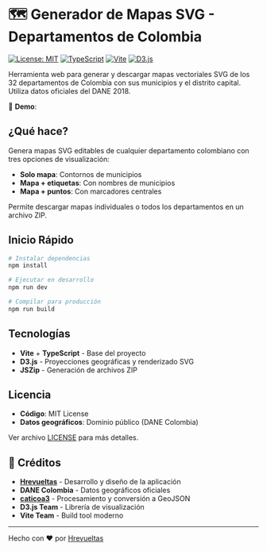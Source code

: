 # 🗺️ Generador de Mapas SVG - Departamentos de Colombia

[![License: MIT](https://img.shields.io/badge/License-MIT-yellow.svg)](https://opensource.org/licenses/MIT)
[![TypeScript](https://img.shields.io/badge/TypeScript-5.9-blue.svg)](https://www.typescriptlang.org/)
[![Vite](https://img.shields.io/badge/Vite-7.1-646CFF.svg)](https://vitejs.dev/)
[![D3.js](https://img.shields.io/badge/D3.js-7.9-orange.svg)](https://d3js.org/)

Herramienta web para generar y descargar mapas vectoriales SVG de los 32 departamentos de Colombia con sus municipios y el distrito capital. Utiliza datos oficiales del DANE 2018.

🔗 **Demo**:

## ¿Qué hace?

Genera mapas SVG editables de cualquier departamento colombiano con tres opciones de visualización:
- **Solo mapa**: Contornos de municipios
- **Mapa + etiquetas**: Con nombres de municipios
- **Mapa + puntos**: Con marcadores centrales

Permite descargar mapas individuales o todos los departamentos en un archivo ZIP.


## Inicio Rápido

```bash
# Instalar dependencias
npm install

# Ejecutar en desarrollo
npm run dev

# Compilar para producción
npm run build
```


## Tecnologías

- **Vite** + **TypeScript** - Base del proyecto
- **D3.js** - Proyecciones geográficas y renderizado SVG
- **JSZip** - Generación de archivos ZIP


## Licencia

- **Código**: MIT License
- **Datos geográficos**: Dominio público (DANE Colombia)

Ver archivo [LICENSE](LICENSE) para más detalles.

## 🙏 Créditos

- **[Hrevueltas](https://github.com/Hrevueltas)** - Desarrollo y diseño de la aplicación
- **DANE Colombia** - Datos geográficos oficiales
- **[caticoa3](https://github.com/caticoa3)** - Procesamiento y conversión a GeoJSON
- **D3.js Team** - Librería de visualización
- **Vite Team** - Build tool moderno
---

Hecho con ❤️ por [Hrevueltas](https://github.com/Hrevueltas) 
